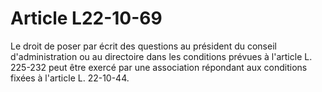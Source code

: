 # Article L22-10-69

<p>Le droit de poser par écrit des questions au président du conseil d'administration ou au directoire dans les conditions prévues à l'article L. 225-232 peut être exercé par une association répondant aux conditions fixées à l'article L. 22-10-44.</p>
